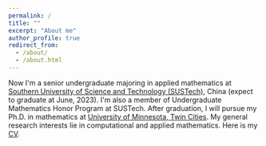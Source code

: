 ```yaml
---
permalink: /
title: ""
excerpt: "About me"
author_profile: true
redirect_from: 
  - /about/
  - /about.html
---
```


Now I'm a senior undergraduate majoring in applied mathematics at [Southern University of Science and Technology (SUSTech)](https://www.sustech.edu.cn/en/), China (expect to graduate at June, 2023). I'm also a member of Undergraduate Mathematics Honor Program at SUSTech. After graduation, I will pursue my Ph.D. in mathematics at [University of Minnesota, Twin Cities](https://twin-cities.umn.edu/). My general research interests lie in computational and applied mathematics. Here is my [CV](https://hv1000.github.io/files/Yan_HUANG_CV.pdf).
